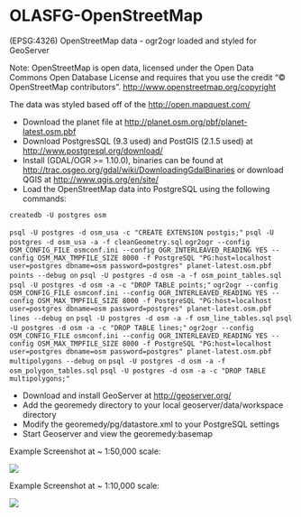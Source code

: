 OLASFG-OpenStreetMap
====================

(EPSG:4326) OpenStreetMap data - ogr2ogr loaded and styled for GeoServer

Note: OpenStreetMap is open data, licensed under the Open Data Commons Open Database License and requires that you use the credit “© OpenStreetMap contributors”. http://www.openstreetmap.org/copyright

The data was styled based off of the http://open.mapquest.com/

- Download the planet file at http://planet.osm.org/pbf/planet-latest.osm.pbf
- Download PostgresSQL (9.3 used) and PostGIS (2.1.5 used) at http://www.postgresql.org/download/
- Install (GDAL/OGR >= 1.10.0), binaries can be found at http://trac.osgeo.org/gdal/wiki/DownloadingGdalBinaries or download QGIS at http://www.qgis.org/en/site/
- Load the OpenStreetMap data into PostgreSQL using the following commands:

```PLpgSQL
createdb -U postgres osm
```

```psql -U postgres -d osm_usa -c "CREATE EXTENSION postgis;"```
```psql -U postgres -d osm_usa -a -f cleanGeometry.sql```
```ogr2ogr --config OSM_CONFIG_FILE osmconf.ini --config OGR_INTERLEAVED_READING YES --config OSM_MAX_TMPFILE_SIZE 8000 -f PostgreSQL "PG:host=localhost user=postgres dbname=osm password=postgres" planet-latest.osm.pbf points --debug on```
```psql -U postgres -d osm -a -f osm_point_tables.sql```
```psql -U postgres -d osm -a -c "DROP TABLE points;"```
```ogr2ogr --config OSM_CONFIG_FILE osmconf.ini --config OGR_INTERLEAVED_READING YES --config OSM_MAX_TMPFILE_SIZE 8000 -f PostgreSQL "PG:host=localhost user=postgres dbname=osm password=postgres" planet-latest.osm.pbf lines --debug on```
```psql -U postgres -d osm -a -f osm_line_tables.sql```
```psql -U postgres -d osm -a -c "DROP TABLE lines;"```
```ogr2ogr --config OSM_CONFIG_FILE osmconf.ini --config OGR_INTERLEAVED_READING YES --config OSM_MAX_TMPFILE_SIZE 8000 -f PostgreSQL "PG:host=localhost user=postgres dbname=osm password=postgres" planet-latest.osm.pbf multipolygons --debug on```
```psql -U postgres -d osm -a -f osm_polygon_tables.sql```
```psql -U postgres -d osm -a -c "DROP TABLE multipolygons;"```

- Download and install GeoServer at http://geoserver.org/
- Add the georemedy directory to your local geoserver/data/workspace directory
- Modify the georemedy/pg/datastore.xml to your PostgreSQL settings
- Start Geoserver and view the georemedy:basemap

Example Screenshot at ~ 1:50,000 scale:

![](http://georemedy.com/wp-content/uploads/2014/09/Example-1.png)

Example Screenshot at ~ 1:10,000 scale:

![](http://georemedy.com/wp-content/uploads/2014/09/Example-2.png)
